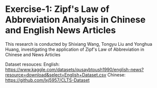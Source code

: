 # Exercise-1: Zipf's Law of Abbreviation Analysis in Chinese and English News Articles
  
This research is conducted by Shixiang Wang, Tongyu Liu and Yonghua Huang, investigating the application of Zipf's Law of Abbreviation in Chinese and News Articles

Dataset resouces: 
English: https://www.kaggle.com/datasets/qusaybtoush1990/english-news?resource=download&select=English+Dataset.csv
Chinese: https://github.com/lxj5957/CLTS-Dataset
